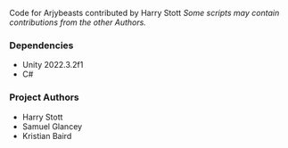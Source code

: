Code for Arjybeasts contributed by Harry Stott
<i>Some scripts may contain contributions from the other Authors.</i>

<h3>Dependencies</h3>
  <ul>
    <li>Unity 2022.3.2f1</li> 
    <li>C#</li>
  </ul>

<h3>Project Authors</h3>
  <ul>
    <li>Harry Stott</li> 
    <li>Samuel Glancey</li> 
    <li>Kristian Baird</li> 
  </ul>
